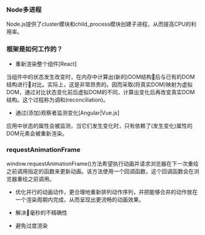 ### Node多进程

Node.js提供了cluster模块和child_process模块创建子进程，从而提高CPU的利用率。

### 框架是如何工作的？

* 重新渲染整个组件[React]

当组件中的状态发生改变时，在内存中计算出(新的)DOM结构后与已有的DOM结构进行对比。实际上，这是非常昂贵的。因而采取(将真实DOM)映射为虚拟DOM，通过对比状态变化前后虚拟DOM的不同，计算出变化后再改变真实DOM结构。这个过程称为调和(reconciliation)。

* 通过(添加)观察者监测变化[Angular|Vue.js]

应用中状态的属性会被监测，当它们发生变化时，只有依赖了(发生变化)属性的DOM元素会被重新渲染。

### requestAnimationFrame

window.requestAnimationFrame()方法希望执行动画并请求浏览器在下一次重绘之前调用指定的函数来更新动画。该方法使用一个回调函数，这个回调函数会在浏览器重绘之前调用。

* 优化并行的动画动作，更合理地重新排列动作序列，并把能够合并的动作放在一个渲染周期内完成，从而呈现出更流畅的动画效果。

* 解决毫秒的不精确性

* 避免过度渲染